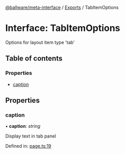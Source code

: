 [@ballware/meta-interface](../README.md) / [Exports](../modules.md) / TabItemOptions

# Interface: TabItemOptions

Options for layout item type 'tab'

## Table of contents

### Properties

- [caption](tabitemoptions.md#caption)

## Properties

### caption

• **caption**: *string*

Display text in tab panel

Defined in: [page.ts:19](https://github.com/ballware/ballware-client/blob/c28ad0b/packages/meta-interface/src/page.ts#L19)
